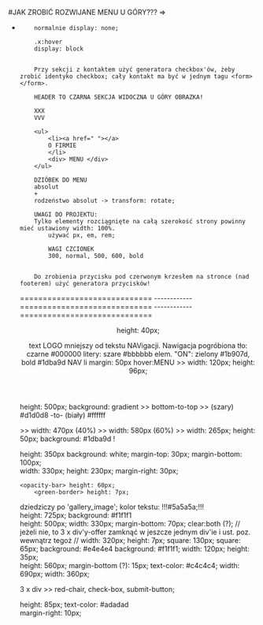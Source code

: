 #JAK ZROBIĆ ROZWIJANE MENU U GÓRY??? =>
<ul>
    <li class="x">
        <div class="y">
        
        normalnie display: none;
        
        .x:hover
        display: block
        
        
        Przy sekcji z kontaktem użyć generatora checkbox'ów, żeby zrobić identyko checkbox; cały kontakt ma być w jednym tagu <form></form>.
        
        HEADER TO CZARNA SEKCJA WIDOCZNA U GÓRY OBRAZKA!
        
        XXX
        VVV
        
        <ul>
            <li><a href=" "></a>
            O FIRMIE
            </li>
            <div> MENU </div>
        </ul>
        
        DZIÓBEK DO MENU
        absolut
        +
        rodzeństwo absolut -> transform: rotate;
        
        UWAGI DO PROJEKTU:
        Tylko elementy rozciągnięte na całą szerokość strony powinny mieć ustawiony width: 100%.
            używać px, em, rem;
            
            WAGI CZCIONEK
            300, normal, 500, 600, bold 
        
        
        Do zrobienia przycisku pod czerwonym krzesłem na stronce (nad footerem) użyć generatora przycisków!
        
============================= ------------ ============================= ------------ =============================
<header>
height: 40px;

text LOGO mniejszy od tekstu NAVigacji.
Nawigacja pogróbiona
tło: czarne #000000
litery: szare #bbbbbb
elem. "ON": zielony #1b907d, bold
                    #1dba9d
NAV li margin: 50px
hover:MENU >> width: 120px; height: 96px;
</header>

<section id="about">
height: 500px;
background: gradient >> bottom-to-top >> (szary) #d1d0d8 -to- (biały) #ffffff

<about-left> >> width: 470px (40%)
<about-right> >> width: 580px (60%)
<div-button> >> width: 265px; height: 50px; background: #1dba9d
!</section-about>

<section id="gallery">
height: 350px background: white; 
margin-top: 30px; margin-bottom: 100px;

<div class="gallery_image"> width: 330px; height: 230px;
margin-right: 30px;

    <opacity-bar> height: 60px;
        <green-border> height: 7px;

<div class="gallery_text">
dziedziczy po 'gallery_image'; kolor tekstu: !!!#5a5a5a;!!!       
</section-gallery>

<section id="price_list">
height: 725px;
background: #f1f1f1

<div class="price_normal">
height: 500px;
width: 330px;
margin-bottom: 70px;
    <div-title> clear:both (?); // jeżeli nie, to 3 x div'y-offer zamknąć w jeszcze jednym div'ie i ust. poz. wewnątrz tegoż //
        <green-border> width: 320px; height: 7px;
    </div-title>
    <div-offer>
        <circle> square: 130px;
            <small-circle> square: 65px; <small-circle>
        </circle>
        <class-1-bar> background: #e4e4e4
        <class-2-bar> background: #f1f1f1;
        <div-button> width: 120px; height: 35px;
    </div-offer>
</section-price-list>
    
<section id="contact">
height: 560px;
margin-bottom (?): 15px;
text-color: #c4c4c4;

<div-inputs-contact-left>
    width: 690px;
</div-inputs>
<div-contact-right>
width: 360px;

3 x div >> red-chair, check-box, submit-button;
</section-contact>

<footer>
height: 85px;
text-color: #adadad
    <div class="social-media">
        margin-right: 10px;
    </div>
    


</footer>









































































































        
        
        
        
        
        
        
        
        
        
        
        
        
        
        
        
        